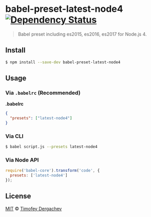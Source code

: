 # babel-preset-latest-node4 [![Dependency Status][depstat-image]][depstat-url]

> Babel preset including es2015, es2016, es2017 for Node.js 4.

## Install

```bash
$ npm install --save-dev babel-preset-latest-node4
```

## Usage

### Via `.babelrc` (Recommended)

**.babelrc**

```json
{
  "presets": ["latest-node4"]
}
```

### Via CLI

```bash
$ babel script.js --presets latest-node4
```

### Via Node API

```js
require('babel-core').transform('code', {
  presets: ['latest-node4']
});
```

## License

[MIT](LICENSE.md) © [Timofey Dergachev](https://exeto.me/)

[depstat-url]: https://david-dm.org/exeto/babel-preset-latest-node4#info=Dependencies
[depstat-image]: https://img.shields.io/david/exeto/babel-preset-latest-node4.svg?style=flat-square
